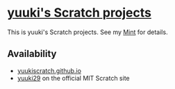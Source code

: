 # [yuuki's Scratch projects](https://yuukiscratch.github.io/)

This is yuuki's Scratch projects. See my [Mint](https://min.togetter.com/pHYSPky) for details.

## Availability

* [yuukiscratch.github.io](https://yuukiscratch.github.io/)
* [yuuki29](https://scratch.mit.edu/users/yuuki29/) on the official MIT Scratch site
